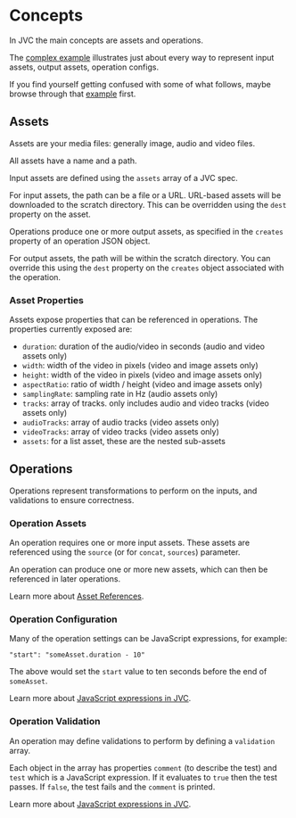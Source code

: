 # Concepts
In JVC the main concepts are assets and operations.

The [complex example](complex_example.md)
illustrates just about every way to represent input assets,
output assets, operation configs.

If you find yourself getting confused with some of what follows,
maybe browse through that [example](complex_example.md) first.

## Assets
Assets are your media files: generally image, audio and video files.

All assets have a name and a path.

Input assets are defined using the `assets` array of a JVC spec.

For input assets, the path can be a file or a URL. URL-based assets will be downloaded
to the scratch directory. This can be overridden using the `dest` property on the asset.

Operations produce one or more output assets, as specified in the `creates` property of
an operation JSON object.

For output assets, the path will be within the scratch directory.
You can override this using the `dest` property on the `creates` object associated with the operation.

### Asset Properties
Assets expose properties that can be referenced in operations. The properties currently exposed are:

* `duration`: duration of the audio/video in seconds (audio and video assets only)
* `width`: width of the video in pixels (video and image assets only)
* `height`: width of the video in pixels (video and image assets only)
* `aspectRatio`: ratio of width / height (video and image assets only)
* `samplingRate`: sampling rate in Hz (audio assets only)
* `tracks`: array of tracks. only includes audio and video tracks (video assets only)
* `audioTracks`: array of audio tracks (video assets only)
* `videoTracks`: array of video tracks (video assets only)
* `assets`: for a list asset, these are the nested sub-assets

## Operations
Operations represent transformations to perform on the inputs, and validations
to ensure correctness.

### Operation Assets
An operation requires one or more input assets. These assets are referenced
using the `source` (or for `concat`, `sources`) parameter.

An operation can produce one or more new assets, which can then be referenced in
later operations.

Learn more about [Asset References](asset_refs.md).

### Operation Configuration
Many of the operation settings can be JavaScript expressions, for example:

    "start": "someAsset.duration - 10"

The above would set the `start` value to ten seconds before the end of `someAsset`.

Learn more about [JavaScript expressions in JVC](jvc_js.md).

### Operation Validation
An operation may define validations to perform by defining a `validation` array.

Each object in the array has properties `comment` (to describe the test) and
`test` which is a JavaScript expression. If it evaluates to `true` then the
test passes. If `false`, the test fails and the `comment` is printed.

Learn more about [JavaScript expressions in JVC](jvc_js.md).
